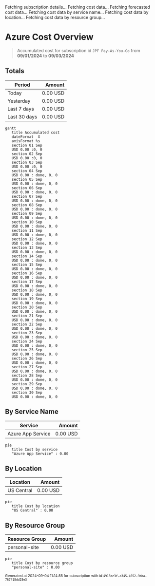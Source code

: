 Fetching subscription details...
Fetching cost data...
Fetching forecasted cost data...
Fetching cost data by service name...
Fetching cost data by location...
Fetching cost data by resource group...
# Azure Cost Overview

> Accumulated cost for subscription id `JPF Pay-As-You-Go` from **09/01/2024** to **09/03/2024**

## Totals

|Period|Amount|
|---|---:|
|Today|0.00 USD|
|Yesterday|0.00 USD|
|Last 7 days|0.00 USD|
|Last 30 days|0.00 USD|

```mermaid
gantt
   title Accumulated cost
   dateFormat  X
   axisFormat %s
   section 01 Sep
   USD 0.00 :0, 0
   section 02 Sep
   USD 0.00 :0, 0
   section 03 Sep
   USD 0.00 :0, 0
   section 04 Sep
   USD 0.00 : done, 0, 0
   section 05 Sep
   USD 0.00 : done, 0, 0
   section 06 Sep
   USD 0.00 : done, 0, 0
   section 07 Sep
   USD 0.00 : done, 0, 0
   section 08 Sep
   USD 0.00 : done, 0, 0
   section 09 Sep
   USD 0.00 : done, 0, 0
   section 10 Sep
   USD 0.00 : done, 0, 0
   section 11 Sep
   USD 0.00 : done, 0, 0
   section 12 Sep
   USD 0.00 : done, 0, 0
   section 13 Sep
   USD 0.00 : done, 0, 0
   section 14 Sep
   USD 0.00 : done, 0, 0
   section 15 Sep
   USD 0.00 : done, 0, 0
   section 16 Sep
   USD 0.00 : done, 0, 0
   section 17 Sep
   USD 0.00 : done, 0, 0
   section 18 Sep
   USD 0.00 : done, 0, 0
   section 19 Sep
   USD 0.00 : done, 0, 0
   section 20 Sep
   USD 0.00 : done, 0, 0
   section 21 Sep
   USD 0.00 : done, 0, 0
   section 22 Sep
   USD 0.00 : done, 0, 0
   section 23 Sep
   USD 0.00 : done, 0, 0
   section 24 Sep
   USD 0.00 : done, 0, 0
   section 25 Sep
   USD 0.00 : done, 0, 0
   section 26 Sep
   USD 0.00 : done, 0, 0
   section 27 Sep
   USD 0.00 : done, 0, 0
   section 28 Sep
   USD 0.00 : done, 0, 0
   section 29 Sep
   USD 0.00 : done, 0, 0
   section 30 Sep
   USD 0.00 : done, 0, 0
```

## By Service Name

|Service|Amount|
|---|---:|
|Azure App Service|0.00 USD|

```mermaid
pie
   title Cost by service
   "Azure App Service" : 0.00
```

## By Location

|Location|Amount|
|---|---:|
|US Central|0.00 USD|

```mermaid
pie
   title Cost by location
   "US Central" : 0.00
```

## By Resource Group

|Resource Group|Amount|
|---|---:|
|personal-site|0.00 USD|

```mermaid
pie
   title Cost by resource group
   "personal-site" : 0.00
```

<sup>Generated at 2024-09-04 11:14:55 for subscription with id `4913be3f-a345-4652-9bba-767418dd25e3`</sup>

